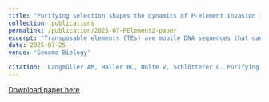 ```yaml
---
title: "Purifying selection shapes the dynamics of P-element invasion in *Drosophila simulans* populations"
collection: publications
permalink: /publication/2025-07-PElement2-paper
excerpt: "Transposable elements (TEs) are mobile DNA sequences that can disrupt genome function. In this study, we investigated how natural selection acts to remove harmful TE insertions by tracking the invasion of the P-element—a highly active TE—in laboratory populations of *Drosophila simulans*. Using experimental evolution and whole-genome sequencing over time, we monitored how P-element copy numbers changed across generations. We combined this data with machine learning models to estimate the strength of purifying selection acting against new insertions. Our results show that around 73% of new P-element insertions are harmful and are being removed by selection, revealing that purifying selection plays a major role in controlling TE spread. This work demonstrates how experimental evolution, paired with computational modeling, can uncover the evolutionary forces shaping genome architecture."
date: 2025-07-25
venue: 'Genome Biology'

citation: 'Langmüller AM, Haller BC, Nolte V, Schlötterer C. Purifying selection shapes the dynamics of P-element invasion in Drosophila simulans populations. Genome Biol 26, 221 (2025). https://doi.org/10.1186/s13059-025-03688-2'
---
```


[Download paper here](https://genomebiology.biomedcentral.com/articles/10.1186/s13059-025-03688-2)
